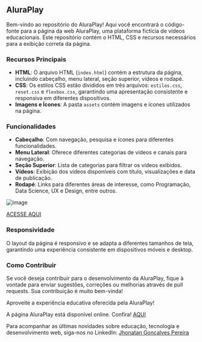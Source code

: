 ## AluraPlay

Bem-vindo ao repositório do AluraPlay! Aqui você encontrará o código-fonte para a página da web AluraPlay, uma plataforma fictícia de vídeos educacionais. Este repositório contém o HTML, CSS e recursos necessários para a exibição correta da página.

### Recursos Principais

- **HTML**: O arquivo HTML (`index.html`) contém a estrutura da página, incluindo cabeçalho, menu lateral, seção superior, vídeos e rodapé.
- **CSS**: Os estilos CSS estão divididos em três arquivos: `estilos.css`, `reset.css` e `flexbox.css`, garantindo uma apresentação consistente e responsiva em diferentes dispositivos.
- **Imagens e Ícones**: A pasta `assets` contém imagens e ícones utilizados na página.

### Funcionalidades

- **Cabeçalho**: Com navegação, pesquisa e ícones para diferentes funcionalidades.
- **Menu Lateral**: Oferece diferentes categorias de vídeos e canais para navegação.
- **Seção Superior**: Lista de categorias para filtrar os vídeos exibidos.
- **Vídeos**: Exibição dos vídeos disponíveis com título, visualizações e data de publicação.
- **Rodapé**: Links para diferentes áreas de interesse, como Programação, Data Science, UX e Design, entre outros.

![image](https://github.com/jhonatan-goncalves-pereira/alura-play-flexbox/assets/94761781/439e2805-8e30-44ca-bcb1-f3784b39b82d)

[ACESSE AQUI](https://jhonatan-goncalves-pereira.github.io/alura-play-flexbox/)

### Responsividade

O layout da página é responsivo e se adapta a diferentes tamanhos de tela, garantindo uma experiência consistente em dispositivos móveis e desktop.

### Como Contribuir

Se você deseja contribuir para o desenvolvimento da AluraPlay, fique à vontade para enviar sugestões, correções ou melhorias através de pull requests. Sua contribuição é muito bem-vinda!

Aproveite a experiência educativa oferecida pela AluraPlay!

A página AluraPlay está disponível online. Confira! [AQUI](https://jhonatan-goncalves-pereira.github.io/alura-play-flexbox/)

Para acompanhar as últimas novidades sobre educação, tecnologia e desenvolvimento web, siga-nos no LinkedIn: [Jhonatan Gonçalves Pereira](https://www.linkedin.com/in/jhonatan-goncalves-pereira/)

